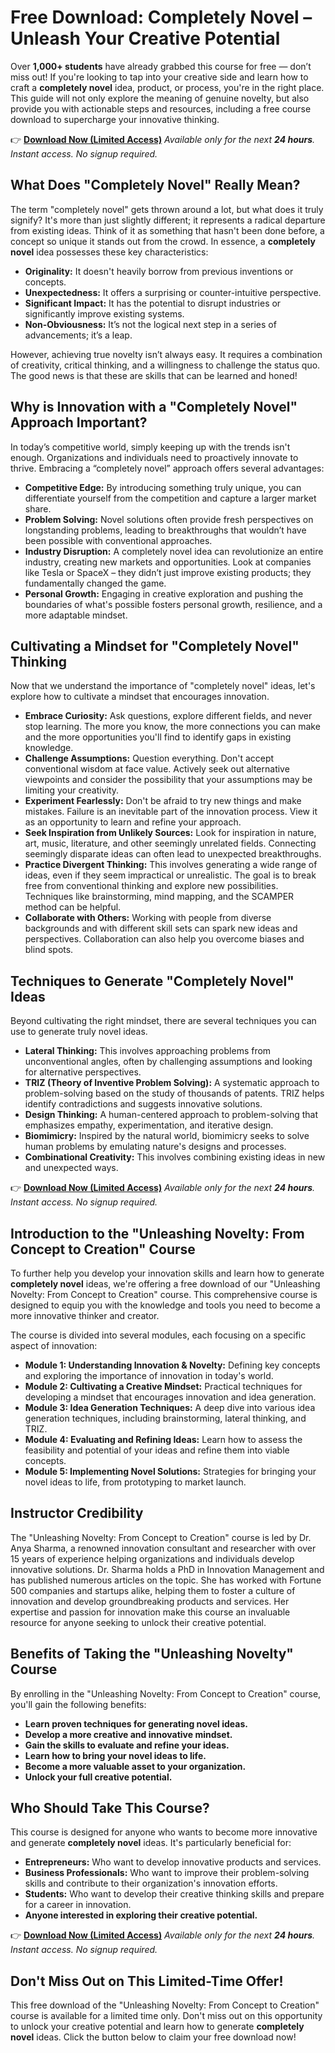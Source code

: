 # Free Download: Completely Novel – Unleash Your Creative Potential

Over **1,000+ students** have already grabbed this course for free — don’t miss out! If you're looking to tap into your creative side and learn how to craft a **completely novel** idea, product, or process, you're in the right place. This guide will not only explore the meaning of genuine novelty, but also provide you with actionable steps and resources, including a free course download to supercharge your innovative thinking.

👉 [**Download Now (Limited Access)**](https://udemywork.com/completely-novel)
_Available only for the next **24 hours**. Instant access. No signup required._

## What Does "Completely Novel" Really Mean?

The term "completely novel" gets thrown around a lot, but what does it truly signify? It's more than just slightly different; it represents a radical departure from existing ideas. Think of it as something that hasn't been done before, a concept so unique it stands out from the crowd. In essence, a **completely novel** idea possesses these key characteristics:

*   **Originality:** It doesn't heavily borrow from previous inventions or concepts.
*   **Unexpectedness:** It offers a surprising or counter-intuitive perspective.
*   **Significant Impact:** It has the potential to disrupt industries or significantly improve existing systems.
*   **Non-Obviousness:** It’s not the logical next step in a series of advancements; it’s a leap.

However, achieving true novelty isn’t always easy. It requires a combination of creativity, critical thinking, and a willingness to challenge the status quo. The good news is that these are skills that can be learned and honed!

## Why is Innovation with a "Completely Novel" Approach Important?

In today’s competitive world, simply keeping up with the trends isn't enough. Organizations and individuals need to proactively innovate to thrive. Embracing a “completely novel” approach offers several advantages:

*   **Competitive Edge:** By introducing something truly unique, you can differentiate yourself from the competition and capture a larger market share.
*   **Problem Solving:** Novel solutions often provide fresh perspectives on longstanding problems, leading to breakthroughs that wouldn’t have been possible with conventional approaches.
*   **Industry Disruption:** A completely novel idea can revolutionize an entire industry, creating new markets and opportunities. Look at companies like Tesla or SpaceX – they didn’t just improve existing products; they fundamentally changed the game.
*   **Personal Growth:** Engaging in creative exploration and pushing the boundaries of what's possible fosters personal growth, resilience, and a more adaptable mindset.

## Cultivating a Mindset for "Completely Novel" Thinking

Now that we understand the importance of "completely novel" ideas, let's explore how to cultivate a mindset that encourages innovation.

*   **Embrace Curiosity:** Ask questions, explore different fields, and never stop learning. The more you know, the more connections you can make and the more opportunities you'll find to identify gaps in existing knowledge.
*   **Challenge Assumptions:** Question everything. Don't accept conventional wisdom at face value. Actively seek out alternative viewpoints and consider the possibility that your assumptions may be limiting your creativity.
*   **Experiment Fearlessly:** Don't be afraid to try new things and make mistakes. Failure is an inevitable part of the innovation process. View it as an opportunity to learn and refine your approach.
*   **Seek Inspiration from Unlikely Sources:** Look for inspiration in nature, art, music, literature, and other seemingly unrelated fields. Connecting seemingly disparate ideas can often lead to unexpected breakthroughs.
*   **Practice Divergent Thinking:** This involves generating a wide range of ideas, even if they seem impractical or unrealistic. The goal is to break free from conventional thinking and explore new possibilities. Techniques like brainstorming, mind mapping, and the SCAMPER method can be helpful.
*   **Collaborate with Others:** Working with people from diverse backgrounds and with different skill sets can spark new ideas and perspectives. Collaboration can also help you overcome biases and blind spots.

## Techniques to Generate "Completely Novel" Ideas

Beyond cultivating the right mindset, there are several techniques you can use to generate truly novel ideas.

*   **Lateral Thinking:** This involves approaching problems from unconventional angles, often by challenging assumptions and looking for alternative perspectives.
*   **TRIZ (Theory of Inventive Problem Solving):** A systematic approach to problem-solving based on the study of thousands of patents. TRIZ helps identify contradictions and suggests innovative solutions.
*   **Design Thinking:** A human-centered approach to problem-solving that emphasizes empathy, experimentation, and iterative design.
*   **Biomimicry:** Inspired by the natural world, biomimicry seeks to solve human problems by emulating nature's designs and processes.
*   **Combinational Creativity:** This involves combining existing ideas in new and unexpected ways.

👉 [**Download Now (Limited Access)**](https://udemywork.com/completely-novel)
_Available only for the next **24 hours**. Instant access. No signup required._

## Introduction to the "Unleashing Novelty: From Concept to Creation" Course

To further help you develop your innovation skills and learn how to generate **completely novel** ideas, we're offering a free download of our "Unleashing Novelty: From Concept to Creation" course. This comprehensive course is designed to equip you with the knowledge and tools you need to become a more innovative thinker and creator.

The course is divided into several modules, each focusing on a specific aspect of innovation:

*   **Module 1: Understanding Innovation & Novelty:** Defining key concepts and exploring the importance of innovation in today's world.
*   **Module 2: Cultivating a Creative Mindset:** Practical techniques for developing a mindset that encourages innovation and idea generation.
*   **Module 3: Idea Generation Techniques:** A deep dive into various idea generation techniques, including brainstorming, lateral thinking, and TRIZ.
*   **Module 4: Evaluating and Refining Ideas:** Learn how to assess the feasibility and potential of your ideas and refine them into viable concepts.
*   **Module 5: Implementing Novel Solutions:** Strategies for bringing your novel ideas to life, from prototyping to market launch.

## Instructor Credibility

The "Unleashing Novelty: From Concept to Creation" course is led by Dr. Anya Sharma, a renowned innovation consultant and researcher with over 15 years of experience helping organizations and individuals develop innovative solutions. Dr. Sharma holds a PhD in Innovation Management and has published numerous articles on the topic. She has worked with Fortune 500 companies and startups alike, helping them to foster a culture of innovation and develop groundbreaking products and services. Her expertise and passion for innovation make this course an invaluable resource for anyone seeking to unlock their creative potential.

## Benefits of Taking the "Unleashing Novelty" Course

By enrolling in the "Unleashing Novelty: From Concept to Creation" course, you'll gain the following benefits:

*   **Learn proven techniques for generating novel ideas.**
*   **Develop a more creative and innovative mindset.**
*   **Gain the skills to evaluate and refine your ideas.**
*   **Learn how to bring your novel ideas to life.**
*   **Become a more valuable asset to your organization.**
*   **Unlock your full creative potential.**

## Who Should Take This Course?

This course is designed for anyone who wants to become more innovative and generate **completely novel** ideas. It's particularly beneficial for:

*   **Entrepreneurs:** Who want to develop innovative products and services.
*   **Business Professionals:** Who want to improve their problem-solving skills and contribute to their organization's innovation efforts.
*   **Students:** Who want to develop their creative thinking skills and prepare for a career in innovation.
*   **Anyone interested in exploring their creative potential.**

👉 [**Download Now (Limited Access)**](https://udemywork.com/completely-novel)
_Available only for the next **24 hours**. Instant access. No signup required._

## Don't Miss Out on This Limited-Time Offer!

This free download of the "Unleashing Novelty: From Concept to Creation" course is available for a limited time only. Don't miss out on this opportunity to unlock your creative potential and learn how to generate **completely novel** ideas. Click the button below to claim your free download now!
